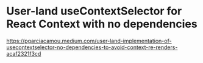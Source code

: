 # User-land useContextSelector for React Context with no dependencies

https://pgarciacamou.medium.com/user-land-implementation-of-usecontextselector-no-dependencies-to-avoid-context-re-renders-acaf2321f3cd